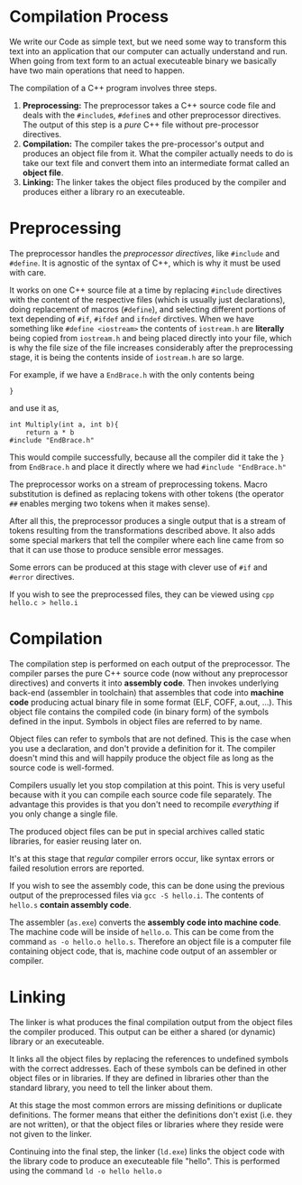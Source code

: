 # Compilation Process

We write our Code as simple text, but we need some way to transform this text into an application that our computer can actually understand and run. When going from text form to an actual executeable binary we basically have two main operations that need to happen. 

The compilation of a C++ program involves three steps.

1. **Preprocessing:** The preprocessor takes a C++ source code file and deals with the `#include`s, `#define`s and other preprocessor directives. The output of this step is a *pure* C++ file without pre-processor directives.
2. **Compilation:** The compiler takes the pre-processor's output and produces an object file from it. What the compiler actually needs to do is take our text file and convert them into an intermediate format called an **object file**.
3. **Linking:** The linker takes the object files produced by the compiler and produces either a library ro an executeable.

# Preprocessing

The preprocessor handles the *preprocessor directives*, like `#include` and `#define`. It is agnostic of the syntax of C++, which is why it must be used with care.

It works on one C++ source file at a time by replacing `#include` directives with the content of the respective files (which is usually just declarations), doing replacement of macros (`#define`), and selecting different portions of text depending of `#if`, `#ifdef` and `ifndef` dirctives. When we have something like `#define <iostream>` the contents of `iostream.h` are **literally** being copied from `iostream.h` and being placed directly into your file, which is why the file size of the file increases considerably after the preprocessing stage, it is being the contents inside of `iostream.h` are so large.

For example, if we have a `EndBrace.h` with the only contents being
```
}
```
and use it as,

```
int Multiply(int a, int b){
    return a * b
#include "EndBrace.h"
```
This would compile successfully, because all the compiler did it take the `}` from `EndBrace.h` and place it directly where we had `#include "EndBrace.h"`

The preprocessor works on a stream of preprocessing tokens. Macro substitution is defined as replacing tokens with other tokens (the operator `##` enables merging two tokens when it makes sense).

After all this, the preprocessor produces a single output that is a stream of tokens resulting from the transformations described above. It also adds some special markers that tell the compiler where each line came from so that it can use those to produce sensible error messages.

Some errors can be produced at this stage with clever use of `#if` and `#error` directives.

If you wish to see the preprocessed files, they can be viewed using `cpp hello.c > hello.i`

# Compilation

The compilation step is performed on each output of the preprocessor. The compiler parses the pure C++ source code (now without any preprocessor directives) and converts it into **assembly code**. Then invokes underlying back-end (assembler in toolchain) that assembles that code into **machine code** producing actual binary file in some format (ELF, COFF, a.out, ...). This object file contains the compiled code (in binary form) of the symbols defined in the input. Symbols in object files are referred to by name.

Object files can refer to symbols that are not defined. This is the case when you use a declaration, and don't provide a definition for it. The compiler doesn't mind this and will happily produce the object file as long as the source code is well-formed.

Compilers usually let you stop compilation at this point. This is very useful because with it you can compile each source code file separately. The advantage this provides is that you don't need to recompile *everything* if you only change a single file.

The produced object files can be put in special archives called static libraries, for easier reusing later on.

It's at this stage that *regular* compiler errors occur, like syntax errors or failed resolution errors are reported.

If you wish to see the assembly code, this can be done using the previous output of the preprocessed files via `gcc -S hello.i`. The contents of `hello.s` **contain assembly code**.

The assembler (`as.exe`) converts the **assembly code into machine code**. The machine code will be inside of `hello.o`. This can be come from the command `as -o hello.o hello.s`. Therefore an object file is a computer file containing object code, that is, machine code output of an assembler or compiler.

# Linking

The linker is what produces the final compilation output from the object files the compiler produced. This output can be either a shared (or dynamic) library or an executeable.

It links all the object files by replacing the references to undefined symbols with the correct addresses. Each of these symbols can be defined in other object files or in libraries. If they are defined in libraries other than the standard library, you need to tell the linker about them.

At this stage the most common errors are missing definitions or duplicate definitions. The former means that either the definitions don't exist (i.e. they are not written), or that the object files or libraries where they reside were not given to the linker.

Continuing into the final step, the linker (`ld.exe`) links the object code with the library code to produce an executeable file "hello". This is performed using the command `ld -o hello hello.o`
